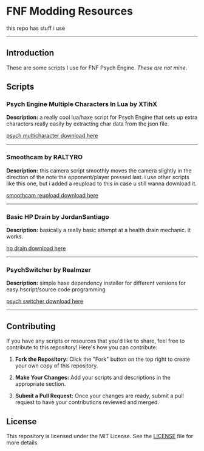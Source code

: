 # FNF Modding Resources

this repo has stuff i use

---

## Introduction

These are some scripts I use for FNF Psych Engine. *These are not mine*.
## Scripts

### Psych Engine Multiple Characters In Lua by XTihX
**Description:** a really cool lua/haxe script for Psych Engine that sets up extra characters really easily by extracting char data from the json file.

[psych multicharacter download here](https://gamebanana.com/mods/414749) 

---

### Smoothcam by RALTYRO
**Description:** this camera script smoothly moves the camera slightly in the direction of the note the opponent/player pressed last. i use other scripts like this one, but i added a reupload to this in case u still wanna download it.

[smoothcam reupload download here](https://www.mediafire.com/file/e6kpngxufunuh78/smoothcam.lua/file) 

---

### Basic HP Drain by JordanSantiago
**Description:** basically a really basic attempt at a health drain mechanic. it works.

[hp drain download here](https://gamebanana.com/tuts/14533) 

---

### PsychSwitcher by Realmzer
**Description:** simple haxe dependency installer for different versions for easy hscript/source code programming

[psych switcher download here](https://gamebanana.com/tools/17404) 

---
<!-- more scripts TBA -->

## Contributing

If you have any scripts or resources that you'd like to share, feel free to contribute to this repository! Here's how you can contribute:

1. **Fork the Repository:** Click the "Fork" button on the top right to create your own copy of this repository.

2. **Make Your Changes:** Add your scripts and descriptions in the appropriate section.

3. **Submit a Pull Request:** Once your changes are ready, submit a pull request to have your contributions reviewed and merged.

## License

This repository is licensed under the MIT License. See the [LICENSE](LICENSE) file for more details.
